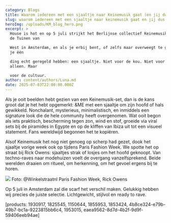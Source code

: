 ```yaml
---
category: Blogs
title: Waarom iedereen met een sjaaltje naar Keinemusik gaat (en jij dus ook)
slug: waarom iedereen met een sjaaltje naar keinemusik gaat en jij dus ook
heroImg: /uploads/KM_blog_hero.png
excerpt: >
  House is hot en op 5 juli strijkt het Berlijnse collectief Keinemusik neer in
  de Tuinen van 

  West in Amsterdam, en als je erbij bent, of zelfs maar overweegt te gaan, moet
  je één 

  ding echt geregeld hebben: een sjaaltje. Niet voor de kou. Niet voor de stijl
  alleen. Maar 

  voor de cultuur. 
author: content/authors/Luna.md
date: 2025-07-03T22:00:00.000Z
---
```


Als je ooit beelden hebt gezien van een Keinemusik-set, dan is de kans groot dat je het 
hebt opgemerkt: \&ME met een sjaaltje om zijn hoofd of hals gewikkeld. Nonchalant, 
mysterieus, minimalistisch, en inmiddels een signature look die de hele community 
heeft overgenomen. Wat ooit begon als iets praktisch, bescherming tegen zon, wind en 
stof, groeide via viral sets bij de piramides in Egypte en op de kliffen van Ibiza uit tot 
een visueel statement. Fans wereldwijd begonnen het te kopiëren.

 
Alsof Keinemusik het nog niet genoeg op scherp had gezet, dook het sjaaltje vorige 
week ook op tijdens Paris Fashion Week. We spotte het op straat bij Rick Owens: 
sjaaltjes strak of losjes om het hoofd geknoopt. Van techno-raves naar modehuizen voelt de overgang vanzelfsprekend. Beide werelden draaien om ritueel, om herkenning, 
om het gevoel ergens bij te horen. 

![](/uploads/KM_blog_foto1.png) Foto: @Winkelstraatnl Paris Fashion Week, Rick Owens 


Op 5 juli in Amsterdam zal die scarf het verschil maken. Gelukkig hebben wij precies de 
juiste selectie. Lichtgewicht, stijlvol en ready to rave. 

\[products: 1930917, 1825545,  1150644, 1855953, 1853424, 4b8ce324-e79b-49b7-bc1a-9223815bb6c4, 1953015, eaea9562-8d7d-4b2f-9d9f-59406eeb94ae]
